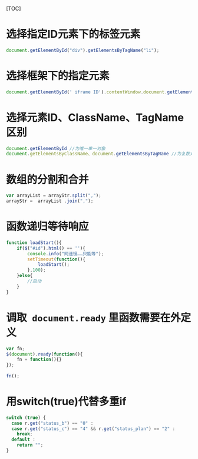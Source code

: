 [TOC]

# 选择指定ID元素下的标签元素
```js
document.getElementById("div").getElementsByTagName("li");
```
# 选择框架下的指定元素
```js
document.getElementById(' iframe ID').contentWindow.document.getElementsByClassName("className")[0]
```
# 选择元素ID、ClassName、TagName区别
```js
document.getElementById //为唯一单一对象
document.getElementsByClassName、document.getElementsByTagName //为复数对象数组，需要用[0]指定
```
# 数组的分割和合并
```js
var arrayList = arrayStr.split(",");
arrayStr =  arrayList .join(",");
```
# 函数递归等待响应
```js
function loadStart(){
    if($("#id").html() == ''){
        console.info("网速慢……只能等");
        setTimeout(function(){
            loadStart();
        },100);
    }else{
        //启动
    }
}
```
# 调取` document.ready` 里函数需要在外定义
```js
var fn;
$(document).ready(function(){
    fn = function(){}
});
 
fn();
```
# 用switch(true)代替多重if
```js
switch (true) {
  case r.get("status_b") == "0" :
  case r.get("status_c") == "4" && r.get("status_plan") == "2" :
    break;
  default :
    return "";
}
```